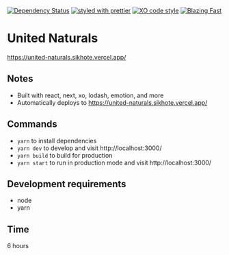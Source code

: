 [![Dependency Status](https://david-dm.org/sikhote/united-naturals.svg)](https://david-dm.org/sikhote/united-naturals)
[![styled with prettier](https://img.shields.io/badge/styled_with-prettier-ff69b4.svg)](https://github.com/prettier/prettier)
[![XO code style](https://img.shields.io/badge/code_style-XO-5ed9c7.svg)](https://github.com/xojs/xo)
[![Blazing Fast](https://img.shields.io/badge/speed-blazing%20%F0%9F%94%A5-brightgreen.svg)](https://twitter.com/acdlite/status/974390255393505280)

# United Naturals
https://united-naturals.sikhote.vercel.app/

## Notes
- Built with react, next, xo, lodash, emotion, and more
- Automatically deploys to https://united-naturals.sikhote.vercel.app/

## Commands
- `yarn` to install dependencies
- `yarn dev` to develop and visit http://localhost:3000/
- `yarn build` to build for production
- `yarn start` to run in production mode and visit http://localhost:3000/

## Development requirements
- node
- yarn

## Time
6 hours
